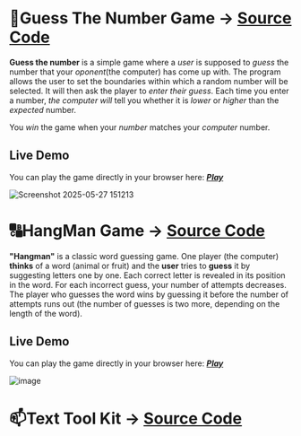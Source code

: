  # 🔢**Guess The Number Game** -> [Source Code](number_guessing.py)
   
  **Guess the number** is a simple game where a *user* is supposed to *guess* the number that your *oponent*(the computer) has come up with.
  The program allows the user to set the boundaries within which a random number will be selected. It will then ask the player to *enter their guess*. 
  Each time you enter a number, *the computer will* tell you whether it is *lower* or *higher* than the *expected* number.
  
  You *win* the game when your *number* matches your *computer* number.

  ## Live Demo

  You can play the game directly in your browser here:
  [***Play***](https://replit.com/@stanislavspasov/GuessANumber#main.py)
  
 ![Screenshot 2025-05-27 151213](https://github.com/user-attachments/assets/db47936f-8c21-40f7-8ff9-6169949cd7b5)

    
# 🔠**HangMan Game** -> [Source Code](hangman.py)

**"Hangman"** is a classic word guessing game. One player (the computer) **thinks** of a word (animal or fruit) and the **user** tries to **guess** it by suggesting letters one by one. Each correct letter is revealed in its position in the word. For each incorrect guess, your number of attempts decreases. The player who guesses the word wins by guessing it before the number of attempts runs out (the number of guesses is two more, depending on the length of the word).

## Live Demo

  You can play the game directly in your browser here:
  [***Play***](https://replit.com/@stanislavspasov/HangMan#main.py)
  
  ![image](https://github.com/user-attachments/assets/0fab73e1-9688-404d-8565-d974d15022c5)


  

  
# 📫**Text Tool Kit** -> [Source Code](text_toolkit.py)
